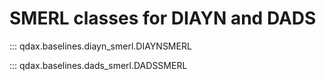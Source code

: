 # SMERL classes for DIAYN and DADS

::: qdax.baselines.diayn_smerl.DIAYNSMERL

::: qdax.baselines.dads_smerl.DADSSMERL
